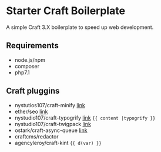 # Starter Craft Boilerplate

A simple Craft 3.X boilerplate to speed up web development.

## Requirements
- node.js/npm
- composer
- php7.1

## Craft pluggins
- nystutios107/craft-minify [link](https://github.com/nystudio107/craft-minify)
- ether/seo [link](https://github.com/ethercreative/seo)
- nystudio107/craft-typogrify [link](https://github.com/nystudio107/craft-typogrify) `{{ content |typogrify }}`
- nystudio107/craft-twigpack [link](https://github.com/nystudio107/craft-twigpack)
- ostark/craft-async-queue [link](https://github.com/ostark/craft-async-queue)
- craftcms/redactor
- agencyleroy/craft-kint `{{ d(var) }}`